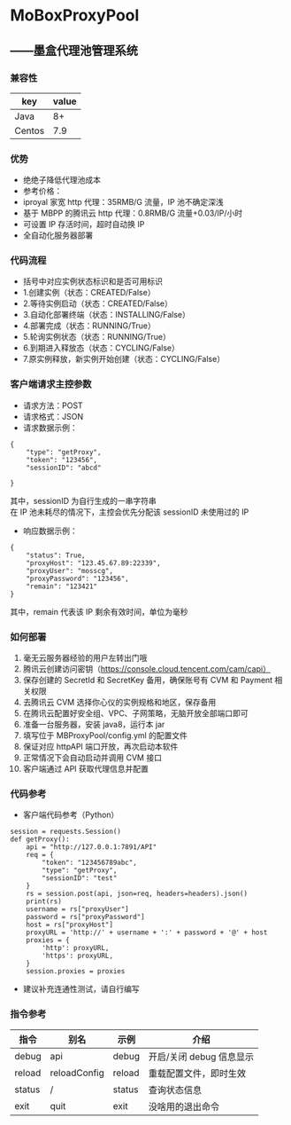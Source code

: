 # MoBoxProxyPool

## ——墨盒代理池管理系统

### 兼容性

| key    | value |
| ------ | ----- |
| Java   | 8+    |
| Centos | 7.9   |

### 优势

- 绝绝子降低代理池成本
- 参考价格：
- iproyal 家宽 http 代理：35RMB/G 流量，IP 池不确定深浅
- 基于 MBPP 的腾讯云 http 代理：0.8RMB/G 流量+0.03/IP/小时
- 可设置 IP 存活时间，超时自动换 IP
- 全自动化服务器部署

### 代码流程

- 括号中对应实例状态标识和是否可用标识
- 1.创建实例（状态：CREATED/False）
- 2.等待实例启动（状态：CREATED/False）
- 3.自动化部署终端（状态：INSTALLING/False）
- 4.部署完成（状态：RUNNING/True）
- 5.轮询实例状态（状态：RUNNING/True）
- 6.到期进入释放态（状态：CYCLING/False）
- 7.原实例释放，新实例开始创建（状态：CYCLING/False）

### 客户端请求主控参数

- 请求方法：POST
- 请求格式：JSON
- 请求数据示例：

```
{
    "type": "getProxy",
    "token": "123456",
    "sessionID": "abcd"

}
```

其中，sessionID 为自行生成的一串字符串<br>
在 IP 池未耗尽的情况下，主控会优先分配该 sessionID 未使用过的 IP

- 响应数据示例：

```
{
    "status": True,
    "proxyHost": "123.45.67.89:22339",
    "proxyUser": "mosscg",
    "proxyPassword": "123456",
    "remain": "123421"
}
```

其中，remain 代表该 IP 剩余有效时间，单位为毫秒

### 如何部署

1. 毫无云服务器经验的用户左转出门哦
2. 腾讯云创建访问密钥（https://console.cloud.tencent.com/cam/capi）
3. 保存创建的 SecretId 和 SecretKey 备用，确保账号有 CVM 和 Payment 相关权限
4. 去腾讯云 CVM 选择你心仪的实例规格和地区，保存备用
5. 在腾讯云配置好安全组、VPC、子网策略，无脑开放全部端口即可
6. 准备一台服务器，安装 java8，运行本 jar
7. 填写位于 MBProxyPool/config.yml 的配置文件
8. 保证对应 httpAPI 端口开放，再次启动本软件
9. 正常情况下会自动启动并调用 CVM 接口
10. 客户端通过 API 获取代理信息并配置

### 代码参考

- 客户端代码参考（Python）

```
session = requests.Session()
def getProxy():
    api = "http://127.0.0.1:7891/API"
    req = {
        "token": "123456789abc",
        "type": "getProxy",
        "sessionID": "test"
    }
    rs = session.post(api, json=req, headers=headers).json()
    print(rs)
    username = rs["proxyUser"]
    password = rs["proxyPassword"]
    host = rs["proxyHost"]
    proxyURL = 'http://' + username + ':' + password + '@' + host
    proxies = {
        'http': proxyURL,
        'https': proxyURL,
    }
    session.proxies = proxies
```

- 建议补充连通性测试，请自行编写

### 指令参考

| 指令   | 别名         | 示例   | 介绍                     |
| ------ | ------------ | ------ | ------------------------ |
| debug  | api          | debug  | 开启/关闭 debug 信息显示 |
| reload | reloadConfig | reload | 重载配置文件，即时生效   |
| status | /            | status | 查询状态信息             |
| exit   | quit         | exit   | 没啥用的退出命令         |
